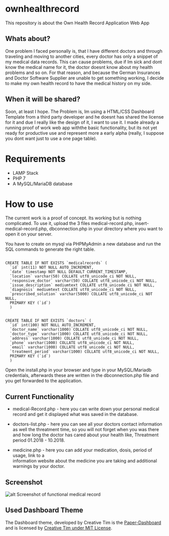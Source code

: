 # ownhealthrecord
This repository is about the Own Health Record Application Web App

## Whats about?
One problem I faced personally is, that I have different doctors and through traveling and moving to another cities, every doctor has only a snippet of my medical data records.
This can cause problems, due if Im sick and dont know the medical name for it, the doctor doesnt know about my health problems and so on.
For that reason, and because the German Insurances and Doctor Software Supplier are unable to get something working, I decide to make my own health record to have the medical history on my side.

## When it will be shared?
Soon, at least I hope.
The Problem is, Im using a HTML/CSS Dashboard Template from a third party developer and he doesnt has shared the license for it and due I really like the design of it, I want to use it. I made already a running proof of work web app withthe basic functionality, but its not yet ready for productive use and represent more a early alpha (really, I suppose you dont want just to use a one page table).

# Requirements
* LAMP Stack
* PHP 7
* A MySQL/MariaDB database

# How to use 
The current work is a proof of concept. Its working but is nothing complicated.
To use it, upload the 3 files medical-record.php, insert-medical-record.php, dbconnection.php in your directory where you want to open it on your server.

You have to create on mysql via PHPMyAdmin a new database and run the SQL commands to generate the right table.

```

CREATE TABLE IF NOT EXISTS `medicalrecords` (
  `id` int(11) NOT NULL AUTO_INCREMENT,
  `date` timestamp NOT NULL DEFAULT CURRENT_TIMESTAMP,
  `location` varchar(50) COLLATE utf8_unicode_ci NOT NULL,
  `responsive_doctor` varchar(50) COLLATE utf8_unicode_ci NOT NULL,
  `issue_description` mediumtext COLLATE utf8_unicode_ci NOT NULL,
  `diagnosis` mediumtext COLLATE utf8_unicode_ci NOT NULL,
  `prescribed_solution` varchar(5000) COLLATE utf8_unicode_ci NOT NULL,
  PRIMARY KEY (`id`)
  )
  
  
CREATE TABLE IF NOT EXISTS `doctors` (
  `id` int(100) NOT NULL AUTO_INCREMENT,
  `doctor_name` varchar(1000) COLLATE utf8_unicode_ci NOT NULL,
  `doctor_type` varchar(1000) COLLATE utf8_unicode_ci NOT NULL,
  `address` varchar(1000) COLLATE utf8_unicode_ci NOT NULL,
  `phone` varchar(1000) COLLATE utf8_unicode_ci NOT NULL,
  `email` varchar(1000) COLLATE utf8_unicode_ci NOT NULL,
  `treatment_period` varchar(1000) COLLATE utf8_unicode_ci NOT NULL,
  PRIMARY KEY (`id`)
  )  
```

Open the install.php in your browser and type in your MySQL/Mariadb credentials, 
afterwards these are written in the dbconnection.php file and you get forwarded to the application.

## Current Functionality
* medical-Record.php - here you can write down your personal medical record and get it    displayed what was saved in the database.

* doctors-list.php - here you can see all your doctors contact information as well the    threatment time, so you will not forget when you was there and how long the doctor has
  cared about your health like, Threatment period 01.2018 - 10.2018.
  
* medicine.php - here you can add your medication, dosis, period of usage, link to a    
  information website about the medicine you are taking and additional warnings by your doctor.


## Screenshot
![alt Screenshot of functional medical record](https://github.com/petrk94/ownhealthrecord/blob/master/ownhealthrecord_medrecord_dashboard.png)


## Used Dashboard Theme
The Dashboard theme, developed by Creative Tim is the <a href="https://github.com/creativetimofficial/paper-dashboard" target="_blank">Paper-Dashboard</a> and is licensed by <a href="https://www.creative-tim.com/license/" target="_blank">Creative Tim under MIT License</a>.
